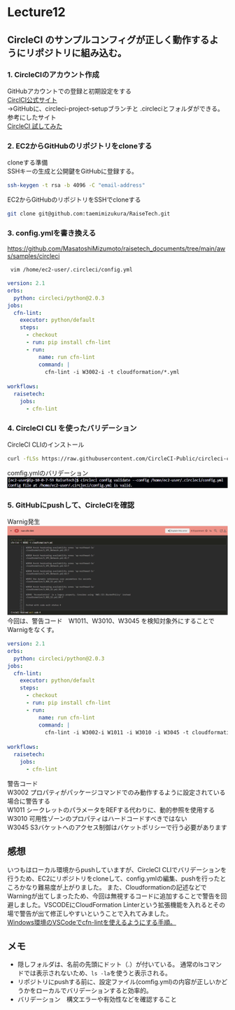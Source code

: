 # Lecture12
## CircleCI のサンプルコンフィグが正しく動作するようにリポジトリに組み込む。
### 1. CircleCIのアカウント作成  
GitHubアカウントでの登録と初期設定をする  
[CirclCI公式サイト](https://circleci.com/docs/ja/first-steps)  
→GitHubに、circleci-project-setupブランチと .circleciとフォルダができる。  
参考にしたサイト  
[CircleCI 試してみた](https://qiita.com/sugurutakahashi12345/items/aeca12d9c5a5526c724c)

### 2. EC2からGitHubのリポジトリをcloneする 
cloneする準備  
SSHキーの生成と公開鍵をGitHubに登録する。
```bash
ssh-keygen -t rsa -b 4096 -C "email-address"
```

EC2からGitHubのリポジトリをSSHでcloneする 
```bash
git clone git@github.com:taemimizukura/RaiseTech.git
```
### 3. config.ymlを書き換える
https://github.com/MasatoshiMizumoto/raisetech_documents/tree/main/aws/samples/circleci
```bash
 vim /home/ec2-user/.circleci/config.yml
```
```yml
version: 2.1
orbs:
  python: circleci/python@2.0.3
jobs:
  cfn-lint:
    executor: python/default
    steps:
      - checkout
      - run: pip install cfn-lint
      - run:
          name: run cfn-lint
          command: |
            cfn-lint -i W3002-i -t cloudformation/*.yml

workflows:
  raisetech:
    jobs:
      - cfn-lint
```
### 4. CircleCI CLI を使ったバリデーション
CircleCI CLIのインストール
```bash
curl -fLSs https://raw.githubusercontent.com/CircleCI-Public/circleci-cli/master/install.sh | sudo bash
```
comfig.ymlのバリデーション
![バリデーション](image/lecture12/img-01.png)

### 5. GitHubにpushして、CircleCIを確認
Warnig発生
![CircleCIの確認](image/lecture12/img-02.png)
今回は、警告コード　W1011、W3010、W3045 を検知対象外にすることでWarnigをなくす。
```yml
version: 2.1
orbs:
  python: circleci/python@2.0.3
jobs:
  cfn-lint:
    executor: python/default
    steps:
      - checkout
      - run: pip install cfn-lint
      - run:
          name: run cfn-lint
          command: |
            cfn-lint -i W3002-i W1011 -i W3010 -i W3045 -t cloudformation/*.yml

workflows:
  raisetech:
    jobs:
      - cfn-lint
```
警告コード  
W3002	プロパティがパッケージコマンドでのみ動作するように設定されている場合に警告する  
W1011	シークレットのパラメータをREFする代わりに、動的参照を使用する  
W3010	可用性ゾーンのプロパティはハードコードすべきではない  
W3045	S3バケットへのアクセス制御はバケットポリシーで行う必要があります  

## 感想 
いつもはローカル環境からpushしていますが、CircleCI CLIでバリデーションを行うため、EC2にリポジトリをcloneして、config.ymlの編集、pushを行ったところかなり難易度が上がりました。
また、Cloudformationの記述などでWarningが出てしまったため、今回は無視するコードに追加することで警告を回避しました。VSCODEにCloudFormation Linterという拡張機能を入れるとその場で警告が出て修正しやすいということで入れてみました。  
[Windows環境のVSCodeでcfn-lintを使えるようにする手順。](https://qiita.com/kmmz/items/415af7c9270302d600f5)  
## メモ
- 隠しフォルダは、名前の先頭にドット（.）が付いている。  通常のlsコマンドでは表示されないため、```ls -la```を使うと表示される。
- リポジトリにpushする前に、設定ファイル(comfig.yml)の内容が正しいかどうかをローカルでバリデーションすると効率的。
- バリデーション　構文エラーや有効性などを確認すること
 


